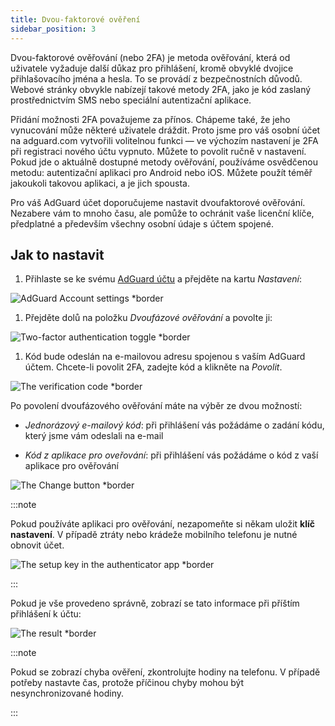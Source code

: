 ```yaml
---
title: Dvou-faktorové ověření
sidebar_position: 3
---
```


Dvou-faktorové ověřování (nebo 2FA) je metoda ověřování, která od uživatele vyžaduje další důkaz pro přihlášení, kromě obvyklé dvojice přihlašovacího jména a hesla. To se provádí z bezpečnostních důvodů. Webové stránky obvykle nabízejí takové metody 2FA, jako je kód zaslaný prostřednictvím SMS nebo speciální autentizační aplikace.

Přidání možnosti 2FA považujeme za přínos. Chápeme také, že jeho vynucování může některé uživatele dráždit. Proto jsme pro váš osobní účet na adguard.com vytvořili volitelnou funkci — ve výchozím nastavení je 2FA při registraci nového účtu vypnuto. Můžete to povolit ručně v nastavení. Pokud jde o aktuálně dostupné metody ověřování, používáme osvědčenou metodu: autentizační aplikaci pro Android nebo iOS. Můžete použít téměř jakoukoli takovou aplikaci, a je jich spousta.

Pro váš AdGuard účet doporučujeme nastavit dvoufaktorové ověřování. Nezabere vám to mnoho času, ale pomůže to ochránit vaše licenční klíče, předplatné a především všechny osobní údaje s účtem spojené.

## Jak to nastavit

1. Přihlaste se ke svému [AdGuard účtu](https://auth.adguardaccount.com/login.html) a přejděte na kartu *Nastavení*:

 ![AdGuard Account settings *border](https://cdn.adtidy.org/content/kb/ad_blocker/general/2fa_1.png)

1. Přejděte dolů na položku *Dvoufázové ověřování* a povolte ji:

 ![Two-factor authentication toggle *border](https://cdn.adtidy.org/content/kb/ad_blocker/general/2fa_2.png)

1. Kód bude odeslán na e-mailovou adresu spojenou s vaším AdGuard účtem. Chcete-li povolit 2FA, zadejte kód a klikněte na *Povolit*.

 ![The verification code *border](https://cdn.adtidy.org/content/kb/ad_blocker/general/2fa_3.png?)

Po povolení dvoufázového ověřování máte na výběr ze dvou možností:

- *Jednorázový e-mailový kód*: při přihlášení vás požádáme o zadání kódu, který jsme vám odeslali na e-mail

- *Kód z aplikace pro oveřování*: při přihlášení vás požádáme o kód z vaší aplikace pro ověřování

![The Change button *border](https://cdn.adtidy.org/content/kb/ad_blocker/general/2fa_4.png)

:::note

Pokud používáte aplikaci pro ověřování, nezapomeňte si někam uložit **klíč nastavení**. V případě ztráty nebo krádeže mobilního telefonu je nutné obnovit účet.

![The setup key in the authenticator app *border](https://cdn.adtidy.org/content/kb/ad_blocker/general/setup_key.png)

:::

Pokud je vše provedeno správně, zobrazí se tato informace při příštím přihlášení k účtu:

![The result *border](https://cdn.adtidy.org/content/kb/ad_blocker/general/2fa_5.png)

:::note

Pokud se zobrazí chyba ověření, zkontrolujte hodiny na telefonu. V případě potřeby nastavte čas, protože příčinou chyby mohou být nesynchronizované hodiny.

:::
